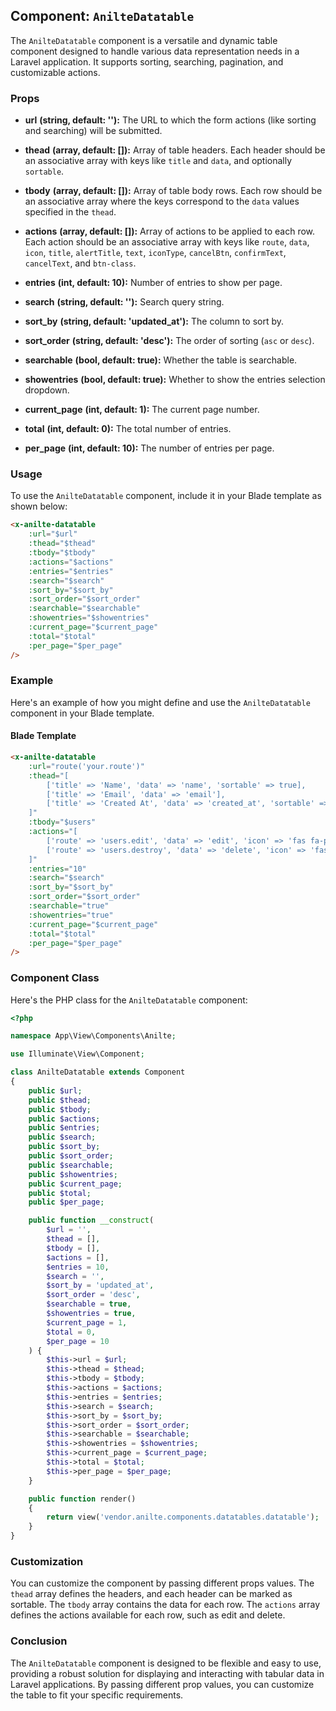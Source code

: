 ## Component: `AnilteDatatable`

The `AnilteDatatable` component is a versatile and dynamic table component designed to handle various data representation needs in a Laravel application. It supports sorting, searching, pagination, and customizable actions.

### Props

 - **url** **(string, default: ''):** The URL to which the form actions (like sorting and searching) will be submitted.

 - **thead** **(array, default: []):** Array of table headers. Each header should be an associative array with keys like `title` and `data`, and optionally `sortable`.

 - **tbody** **(array, default: []):** Array of table body rows. Each row should be an associative array where the keys correspond to the `data` values specified in the `thead`.

 - **actions** **(array, default: []):** Array of actions to be applied to each row. Each action should be an associative array with keys like `route`, `data`, `icon`, `title`, `alertTitle`, `text`, `iconType`, `cancelBtn`, `confirmText`, `cancelText`, and `btn-class`.

 - **entries** **(int, default: 10):** Number of entries to show per page.

 - **search** **(string, default: ''):** Search query string.

 - **sort_by** **(string, default: 'updated_at'):** The column to sort by.

 - **sort_order** **(string, default: 'desc'):** The order of sorting (`asc` or `desc`).

 - **searchable** **(bool, default: true):** Whether the table is searchable.

 - **showentries** **(bool, default: true):** Whether to show the entries selection dropdown.

 - **current_page** **(int, default: 1):** The current page number.

 - **total** **(int, default: 0):** The total number of entries.

 - **per_page** **(int, default: 10):** The number of entries per page.

### Usage

To use the `AnilteDatatable` component, include it in your Blade template as shown below:

```html
<x-anilte-datatable 
    :url="$url"
    :thead="$thead"
    :tbody="$tbody"
    :actions="$actions"
    :entries="$entries"
    :search="$search"
    :sort_by="$sort_by"
    :sort_order="$sort_order"
    :searchable="$searchable"
    :showentries="$showentries"
    :current_page="$current_page"
    :total="$total"
    :per_page="$per_page"
/>
```

### Example

Here's an example of how you might define and use the `AnilteDatatable` component in your Blade template.

#### Blade Template

```html
<x-anilte-datatable 
    :url="route('your.route')"
    :thead="[
        ['title' => 'Name', 'data' => 'name', 'sortable' => true],
        ['title' => 'Email', 'data' => 'email'],
        ['title' => 'Created At', 'data' => 'created_at', 'sortable' => true]
    ]"
    :tbody="$users"
    :actions="[
        ['route' => 'users.edit', 'data' => 'edit', 'icon' => 'fas fa-pencil-alt', 'title' => 'Edit'],
        ['route' => 'users.destroy', 'data' => 'delete', 'icon' => 'fas fa-trash', 'title' => 'Delete', 'alertTitle' => 'Delete User', 'text' => 'Are you sure you want to delete this user?', 'iconType' => 'warning', 'cancelBtn' => true, 'confirmText' => 'Yes, delete it!', 'cancelText' => 'Cancel']
    ]"
    :entries="10"
    :search="$search"
    :sort_by="$sort_by"
    :sort_order="$sort_order"
    :searchable="true"
    :showentries="true"
    :current_page="$current_page"
    :total="$total"
    :per_page="$per_page"
/>
```

### Component Class

Here's the PHP class for the `AnilteDatatable` component:

```php
<?php

namespace App\View\Components\Anilte;

use Illuminate\View\Component;

class AnilteDatatable extends Component
{
    public $url;
    public $thead;
    public $tbody;
    public $actions;
    public $entries;
    public $search;
    public $sort_by;
    public $sort_order;
    public $searchable;
    public $showentries;
    public $current_page;
    public $total;
    public $per_page;

    public function __construct(
        $url = '',
        $thead = [],
        $tbody = [],
        $actions = [],
        $entries = 10,
        $search = '',
        $sort_by = 'updated_at',
        $sort_order = 'desc',
        $searchable = true,
        $showentries = true,
        $current_page = 1,
        $total = 0,
        $per_page = 10
    ) {
        $this->url = $url;
        $this->thead = $thead;
        $this->tbody = $tbody;
        $this->actions = $actions;
        $this->entries = $entries;
        $this->search = $search;
        $this->sort_by = $sort_by;
        $this->sort_order = $sort_order;
        $this->searchable = $searchable;
        $this->showentries = $showentries;
        $this->current_page = $current_page;
        $this->total = $total;
        $this->per_page = $per_page;
    }

    public function render()
    {
        return view('vendor.anilte.components.datatables.datatable');
    }
}
```

### Customization

You can customize the component by passing different props values. The `thead` array defines the headers, and each header can be marked as sortable. The `tbody` array contains the data for each row. The `actions` array defines the actions available for each row, such as edit and delete.

### Conclusion

The `AnilteDatatable` component is designed to be flexible and easy to use, providing a robust solution for displaying and interacting with tabular data in Laravel applications. By passing different prop values, you can customize the table to fit your specific requirements.
